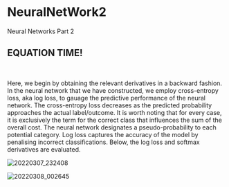 # NeuralNetWork2
Neural Networks Part 2

<h2>EQUATION TIME!</h2>
<br>
 

Here, we begin by obtaining the relevant derivatives in a backward fashion. In the neural network that we have constructed, we employ cross-entropy loss, aka log loss, to gauage the predictive performance of the neural network. The cross-entropy loss decreases as the predicted probability approaches the actual label/outcome. It is worth noting that for every case, it is exclusively the term for the correct class that influences the sum of the overall cost. The neural network designates a pseudo-probability to each potential category. Log loss captures the accuracy of the model by penalising incorrect classifications. Below, the log loss and softmax derivatives are evaluated.


![20220307_232408](https://user-images.githubusercontent.com/81494595/157572235-bfdbefb0-5fd5-4bbb-90f7-4f738dd18665.jpg)



![20220308_002645](https://user-images.githubusercontent.com/81494595/157570388-5c1da4e8-aa5d-4fd4-b48c-f7d9e464f3b0.jpg)
